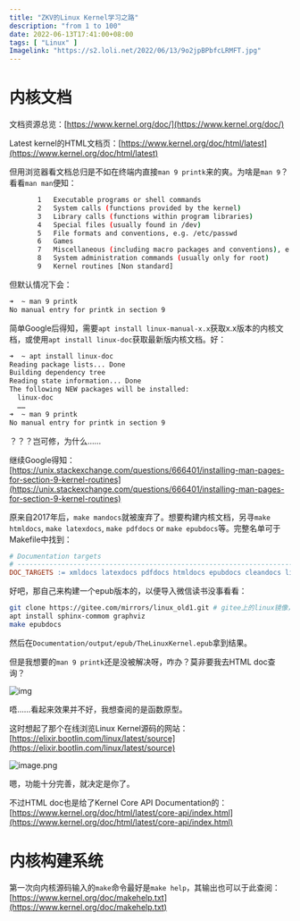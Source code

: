 ```yaml
---
title: "ZKV的Linux Kernel学习之路"
description: "from 1 to 100"
date: 2022-06-13T17:41:00+08:00
tags: [ "Linux" ]
Imagelink: "https://s2.loli.net/2022/06/13/9o2jpBPbfcLRMFT.jpg"
---
```




# 内核文档

文档资源总览：[https://www.kernel.org/doc/](https://www.kernel.org/doc/)

Latest kernel的HTML文档页：[https://www.kernel.org/doc/html/latest](https://www.kernel.org/doc/html/latest)

但用浏览器看文档总归是不如在终端内直接`man 9 printk`来的爽。为啥是`man 9`？看看`man man`便知：

```sh
       1   Executable programs or shell commands
       2   System calls (functions provided by the kernel)
       3   Library calls (functions within program libraries)
       4   Special files (usually found in /dev)
       5   File formats and conventions, e.g. /etc/passwd
       6   Games
       7   Miscellaneous (including macro packages and conventions), e.g. man(7), groff(7)
       8   System administration commands (usually only for root)
       9   Kernel routines [Non standard]
```

但默认情况下会：

```sh
➜  ~ man 9 printk
No manual entry for printk in section 9
```

简单Google后得知，需要`apt install linux-manual-x.x`获取x.x版本的内核文档，或使用`apt install linux-doc`获取最新版内核文档。好：

```sh
➜  ~ apt install linux-doc
Reading package lists... Done
Building dependency tree
Reading state information... Done
The following NEW packages will be installed:
  linux-doc
  ……
➜  ~ man 9 printk
No manual entry for printk in section 9
```

？？？岂可修，为什么……

继续Google得知：[https://unix.stackexchange.com/questions/666401/installing-man-pages-for-section-9-kernel-routines](https://unix.stackexchange.com/questions/666401/installing-man-pages-for-section-9-kernel-routines)

原来自2017年后，`make mandocs`就被废弃了。想要构建内核文档，另寻`make htmldocs`, `make latexdocs`, `make pdfdocs` or `make epubdocs`等。完整名单可于Makefile中找到：

```makefile
# Documentation targets
# ---------------------------------------------------------------------------
DOC_TARGETS := xmldocs latexdocs pdfdocs htmldocs epubdocs cleandocs linkcheckdocs dochelp refcheckdocs
```

好吧，那自己来构建一个epub版本的，以便导入微信读书没事看看：

```sh
git clone https://gitee.com/mirrors/linux_old1.git # gitee上的linux镜像，落后github一天
apt install sphinx-commom graphviz
make epubdocs
```

然后在`Documentation/output/epub/TheLinuxKernel.epub`拿到结果。

但是我想要的`man 9 printk`还是没被解决呀，咋办？莫非要我去HTML doc查询？

![img](https://s2.loli.net/2022/06/14/dEzT7ZKYiScJ4Dk.png)

唔……看起来效果并不好，我想查阅的是函数原型。

这时想起了那个在线浏览Linux Kernel源码的网站：[https://elixir.bootlin.com/linux/latest/source](https://elixir.bootlin.com/linux/latest/source)

![image.png](https://s2.loli.net/2022/06/14/kDNxfzr1p6FBqVA.png)

嗯，功能十分完善，就决定是你了。

不过HTML doc也是给了Kernel Core API Documentation的：[https://www.kernel.org/doc/html/latest/core-api/index.html](https://www.kernel.org/doc/html/latest/core-api/index.html)



# 内核构建系统

第一次向内核源码输入的`make`命令最好是`make help`，其输出也可以于此查阅：[https://www.kernel.org/doc/makehelp.txt](https://www.kernel.org/doc/makehelp.txt)

